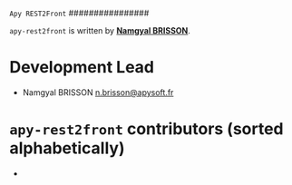 `Apy REST2Front`
################

`apy-rest2front` is written by **[Namgyal BRISSON](https://github.com/nam4dev)**.

Development Lead
================

- Namgyal BRISSON <n.brisson@apysoft.fr>

`apy-rest2front` contributors (sorted alphabetically)
=====================================================

-

